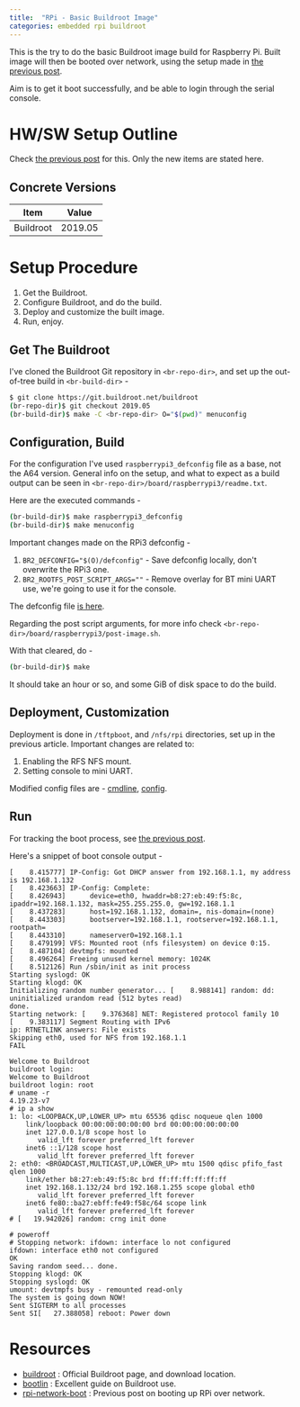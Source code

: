 ```yaml
---
title:  "RPi - Basic Buildroot Image"
categories: embedded rpi buildroot
---
```


This is the try to do the basic Buildroot image build for Raspberry Pi.
Built image will then be booted over network, using the setup made in
[the previous post][rpi-network-boot].

Aim is to get it boot successfully, and be able to login through the
serial console.

# HW/SW Setup Outline

Check [the previous post][rpi-network-boot] for this. Only the new
items are stated here.

## Concrete Versions

|Item                       |Value
|---                        |---
|Buildroot                  |2019.05

# Setup Procedure

1.  Get the Buildroot.
2.  Configure Buildroot, and do the build.
3.  Deploy and customize the built image.
4.  Run, enjoy.

## Get The Buildroot

I've cloned the Buildroot Git repository in `<br-repo-dir>`, and set up
the out-of-tree build in `<br-build-dir>` -

```bash
$ git clone https://git.buildroot.net/buildroot
(br-repo-dir)$ git checkout 2019.05
(br-build-dir)$ make -C <br-repo-dir> O="$(pwd)" menuconfig
```

## Configuration, Build

For the configuration I've used `raspberrypi3_defconfig` file as a base,
not the A64 version. General info on the setup, and what to expect as a
build output can be seen in
`<br-repo-dir>/board/raspberrypi3/readme.txt`.

Here are the executed commands -

```bash
(br-build-dir)$ make raspberrypi3_defconfig
(br-build-dir)$ make menuconfig
```

Important changes made on the RPi3 defconfig - 

1.  `BR2_DEFCONFIG="$(O)/defconfig"` - Save defconfig locally, don't
    overwrite the RPi3 one.
3.  `BR2_ROOTFS_POST_SCRIPT_ARGS=""` - Remove overlay for BT mini UART
    use, we're going to use it for the console.

The defconfig file [is
here](/assets/files/posts/2019-07-17-rpi3-hello-buildroot/defconfig).

Regarding the post script arguments, for more info check
`<br-repo-dir>/board/raspberrypi3/post-image.sh`.

With that cleared, do -

```bash
(br-build-dir)$ make
```

It should take an hour or so, and some GiB of disk space to do the
build.

## Deployment, Customization

Deployment is done in `/tftpboot`, and `/nfs/rpi` directories, set up in
the previous article. Important changes are related to:

1.  Enabling the RFS NFS mount.
2.  Setting console to mini UART.

Modified config files are -
[cmdline](/assets/files/posts/2019-07-17-rpi3-hello-buildroot/cmdline.txt),
[config](/assets/files/posts/2019-07-17-rpi3-hello-buildroot/config.txt).

## Run

For tracking the boot process, see [the previous
post][rpi-network-boot].

Here's a snippet of boot console output -

```
[    8.415777] IP-Config: Got DHCP answer from 192.168.1.1, my address is 192.168.1.132
[    8.423663] IP-Config: Complete:
[    8.426943]      device=eth0, hwaddr=b8:27:eb:49:f5:8c, ipaddr=192.168.1.132, mask=255.255.255.0, gw=192.168.1.1
[    8.437283]      host=192.168.1.132, domain=, nis-domain=(none)
[    8.443303]      bootserver=192.168.1.1, rootserver=192.168.1.1, rootpath=
[    8.443310]      nameserver0=192.168.1.1
[    8.479199] VFS: Mounted root (nfs filesystem) on device 0:15.
[    8.487104] devtmpfs: mounted
[    8.496264] Freeing unused kernel memory: 1024K
[    8.512126] Run /sbin/init as init process
Starting syslogd: OK
Starting klogd: OK
Initializing random number generator... [    8.988141] random: dd: uninitialized urandom read (512 bytes read)
done.
Starting network: [    9.376368] NET: Registered protocol family 10
[    9.383117] Segment Routing with IPv6
ip: RTNETLINK answers: File exists
Skipping eth0, used for NFS from 192.168.1.1
FAIL

Welcome to Buildroot
buildroot login:
Welcome to Buildroot
buildroot login: root
# uname -r
4.19.23-v7
# ip a show
1: lo: <LOOPBACK,UP,LOWER_UP> mtu 65536 qdisc noqueue qlen 1000
    link/loopback 00:00:00:00:00:00 brd 00:00:00:00:00:00
    inet 127.0.0.1/8 scope host lo
       valid_lft forever preferred_lft forever
    inet6 ::1/128 scope host
       valid_lft forever preferred_lft forever
2: eth0: <BROADCAST,MULTICAST,UP,LOWER_UP> mtu 1500 qdisc pfifo_fast qlen 1000
    link/ether b8:27:eb:49:f5:8c brd ff:ff:ff:ff:ff:ff
    inet 192.168.1.132/24 brd 192.168.1.255 scope global eth0
       valid_lft forever preferred_lft forever
    inet6 fe80::ba27:ebff:fe49:f58c/64 scope link
       valid_lft forever preferred_lft forever
# [   19.942026] random: crng init done

# poweroff
# Stopping network: ifdown: interface lo not configured
ifdown: interface eth0 not configured
OK
Saving random seed... done.
Stopping klogd: OK
Stopping syslogd: OK
umount: devtmpfs busy - remounted read-only
The system is going down NOW!
Sent SIGTERM to all processes
Sent SI[   27.388058] reboot: Power down
```

# Resources

*   [buildroot] : Official Buildroot page, and download location.
*   [bootlin] : Excellent guide on Buildroot use.
*   [rpi-network-boot] : Previous post on booting up RPi over network.

[buildroot]: <https://buildroot.org/>
[bootlin]: <https://bootlin.com/training/buildroot/>
[rpi-network-boot]: <{{ site.baseurl }}{% post_url 2019-07-12-rpi3-netboot %}>
